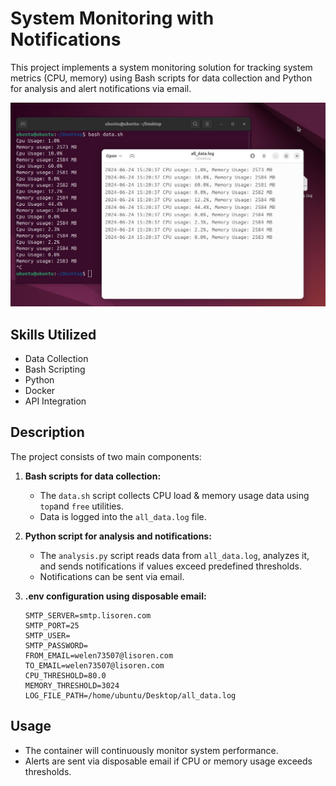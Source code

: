 # System Monitoring with Notifications

This project implements a system monitoring solution for tracking system metrics (CPU, memory) using Bash scripts for data collection and Python for analysis and alert notifications via email.

![Example](msg586626530-299490.jpg)

## Skills Utilized
- Data Collection
- Bash Scripting
- Python
- Docker
- API Integration

## Description

The project consists of two main components:

1. **Bash scripts for data collection:**
   - The `data.sh` script collects CPU load & memory usage data using `top`and `free` utilities.
   - Data is logged into the `all_data.log` file.

2. **Python script for analysis and notifications:**
   - The `analysis.py` script reads data from `all_data.log`, analyzes it, and sends notifications if values exceed predefined thresholds.
   - Notifications can be sent via email.
3. **.env configuration using disposable email:**
   ```
   SMTP_SERVER=smtp.lisoren.com
   SMTP_PORT=25
   SMTP_USER=
   SMTP_PASSWORD=
   FROM_EMAIL=welen73507@lisoren.com
   TO_EMAIL=welen73507@lisoren.com
   CPU_THRESHOLD=80.0
   MEMORY_THRESHOLD=3024
   LOG_FILE_PATH=/home/ubuntu/Desktop/all_data.log
   ```

## Usage

- The container will continuously monitor system performance.
- Alerts are sent via disposable email if CPU or memory usage exceeds thresholds.
